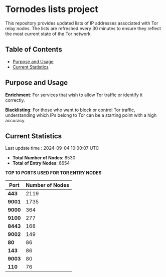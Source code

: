 # Tornodes lists project

This repository provides updated lists of IP addresses associated with Tor relay nodes. The lists are refreshed every 30 minutes to ensure they reflect the most current state of the Tor network.

## Table of Contents

- [Purpose and Usage](#purpose-and-usage)
- [Current Statistics](#current-statistics)


## Purpose and Usage

**Enrichment**: For services that wish to allow Tor traffic or identify it correctly.

**Blacklisting**: For those who want to block or control Tor traffic, understanding which IPs belong to Tor can be a starting point with a high accuracy.

## Current Statistics

Last update time : 2024-09-04 10:00:07 UTC

- **Total Number of Nodes**: 8530
- **Total of Entry Nodes**: 6654

**TOP 10 PORTS USED FOR TOR ENTRY NODES**

| **Port** | **Number of Nodes** |
|------|-----------------|
| **443**   | 2119  |
| **9001**   | 1735  |
| **9000**   | 364  |
| **9100**   | 277  |
| **8443**   | 168  |
| **9002**   | 149  |
| **80**   | 86  |
| **143**   | 86  |
| **9003**   | 80  |
| **110**   | 76  |

